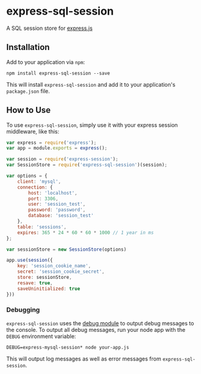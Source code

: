 # express-sql-session

A SQL session store for [express.js](http://expressjs.com/)

## Installation

Add to your application via `npm`:
```
npm install express-sql-session --save
```
This will install `express-sql-session` and add it to your application's `package.json` file.


## How to Use

To use `express-sql-session`, simply use it with your express session middleware, like this:
```js
var express = require('express');
var app = module.exports = express();

var session = require('express-session');
var SessionStore = require('express-sql-session')(session);

var options = {
	client: 'mysql',
	connection: {
		host: 'localhost',
		port: 3306,
		user: 'session_test',
		password: 'password',
		database: 'session_test'
	},
	table: 'sessions',
	expires: 365 * 24 * 60 * 60 * 1000 // 1 year in ms
};

var sessionStore = new SessionStore(options)

app.use(session({
	key: 'session_cookie_name',
	secret: 'session_cookie_secret',
	store: sessionStore,
	resave: true,
	saveUninitialized: true
}))
```

### Debugging

`express-sql-session` uses the [debug module](https://github.com/visionmedia/debug) to output debug messages to the console. To output all debug messages, run your node app with the `DEBUG` environment variable:
```
DEBUG=express-mysql-session* node your-app.js
```
This will output log messages as well as error messages from `express-sql-session`.

